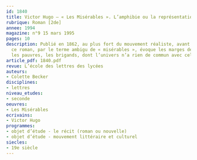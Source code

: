 ```yaml
---
id: 1840
title: Victor Hugo – « Les Misérables ». L’amphibie ou la représentation des marges 
rubrique: Roman [2de]
annee: 1994
magazine: n°9 15 mars 1995
pages: 10
description: Publié en 1862, au plus fort du mouvement réaliste, avant le naturalisme,
  ce roman, par le terme ambigu de « misérables », évoque les marges de la société – 
  les pauvres, les brigands, dont l’univers n’a rien de commun avec celui des bourgeois…
article_pdf: 1840.pdf
revue: L’école des lettres des lycées
auteurs:
- Colette Becker
disciplines:
- lettres
niveau_etudes:
- seconde
oeuvres:
- Les Misérables
ecrivains:
- Victor Hugo
programmes:
- objet d’étude - le récit (roman ou nouvelle)
- objet d’étude - mouvement littéraire et culturel
siecles:
- 19e siècle
---
```

